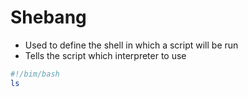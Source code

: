 # Shebang

- Used to define the shell in which a script will be run
- Tells the script which interpreter to use

```bash
#!/bim/bash
ls
```
